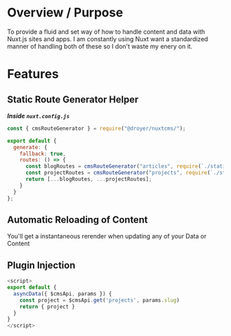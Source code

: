 # Overview / Purpose

To provide a fluid and set way of how to handle content and data with Nuxt.js sites and apps.
I am constantly using Nuxt want a standardized manner of handling both of these so I don't waste my enery 
on it.

# Features

## Static Route Generator Helper

**_Inside `nuxt.config.js`_**

```js
const { cmsRouteGenerator } = require("@droyer/nuxtcms/");

export default {
  generate: {
    fallback: true,
    routes: () => {
      const blogRoutes = cmsRouteGenerator("articles", require(`./static/api/articles`));
      const projectRoutes = cmsRouteGenerator("projects", require(`./static/api/projects`));
      return [...blogRoutes, ...projectRoutes];
    }
  }
};
```

## Automatic Reloading of Content

You'll get a instantaneous rerender when updating any of your Data or Content


## Plugin Injection

```js
<script>
export default {
  asyncData({ $cmsApi, params }) {
    const project = $cmsApi.get('projects', params.slug)
    return { project }
  }
}
</script>
```
